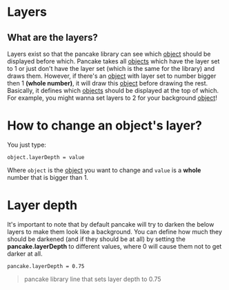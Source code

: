# Layers

## What are the layers?

Layers exist so that the pancake library can see which [object](http://mightypancake.games/#/documentation/topics/objects) should be displayed before which. Pancake takes all [objects](http://mightypancake.games/#/documentation/topics/objects) which have the layer set to 1 or just don't have the layer set (which is the same for the library) and draws them. However, if there's an [object](http://mightypancake.games/#/documentation/topics/objects) with layer set to number bigger then 1 **(whole number)**, it will draw this [object](http://mightypancake.games/#/documentation/topics/objects) before drawing the rest. Basically, it defines which [objects](http://mightypancake.games/#/documentation/topics/objects) should be displayed at the top of which. For example, you might wanna set layers to 2 for your background [object](http://mightypancake.games/#/documentation/topics/objects)!

# How to change an object's layer?

You just type:

`object.layerDepth = value`

Where `object` is the [object](http://mightypancake.games/#/documentation/topics/objects) you want to change and `value` is a **whole** number that is bigger than 1.

# Layer depth

It's important to note that by default pancake will try to darken the below layers to make them look like a background. You can define how much they should be darkened (and if they should be at all) by setting the **pancake.layerDepth** to different values, where 0 will cause them not to get darker at all.

`pancake.layerDepth = 0.75`

> pancake library line that sets layer depth to 0.75
